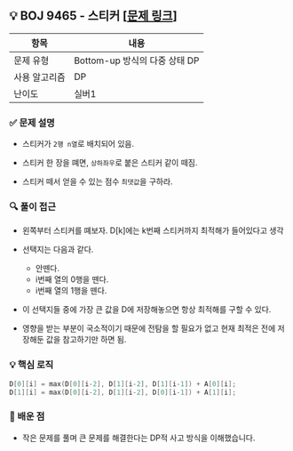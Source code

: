 ## 💡 BOJ 9465 - 스티커 [[문제 링크](https://www.acmicpc.net/problem/9465)]

| 항목 | 내용 |
|------|------|
| 문제 유형 | Bottom-up 방식의 다중 상태 DP |
| 사용 알고리즘 | DP |
| 난이도 | 실버1 |

### ✅ 문제 설명

- 스티커가 `2행 n열`로 배치되어 있음.

- 스티커 한 장을 뗴면, `상하좌우`로 붙은 스티커 같이 떼짐.

- 스티커 떼서 얻을 수 있는 점수 `최댓값`을 구하라.

### 🔍 풀이 접근
- 왼쪽부터 스티커를 뗴보자. D[k]에는 k번째 스티커까지 최적해가 들어있다고 생각

- 선택지는 다음과 같다.
    - 안뗀다.
    - i번째 열의 0행을 뗀다.
    - i번째 열의 1행을 뗀다.

- 이 선택지들 중에 가장 큰 값을 D에 저장해놓으면 항상 최적해를 구할 수 있다.

- 영향을 받는 부분이 국소적이기 때문에 전탐을 할 필요가 없고 현재 최적은 전에 저장해둔 값을 참고하기만 하면 됨.

### 💡 핵심 로직
```cpp
D[0][i] = max(D[0][i-2], D[1][i-2], D[1][i-1]) + A[0][i];
D[1][i] = max(D[0][i-2], D[1][i-2], D[0][i-1]) + A[1][i];
```

### 📌 배운 점
- 작은 문제를 풀며 큰 문제를 해결한다는 DP적 사고 방식을 이해했습니다.
